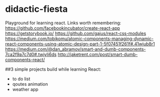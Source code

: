 # didactic-fiesta

Playground for learning react. Links worth remembering:
https://github.com/facebookincubator/create-react-app
https://getstorybook.io/
https://github.com/gajus/react-css-modules
https://medium.com/tobikomu/atomic-components-managing-dynamic-react-components-using-atomic-design-part-1-5f07451f261f#.41wjub8r1
https://medium.com/@dan_abramov/smart-and-dumb-components-7ca2f9a7c7d0#.twjyli6ds
http://jaketrent.com/post/smart-dumb-components-react/

##3 simple projects build while learning React:

* to do list
* qoutes animation
* weather app